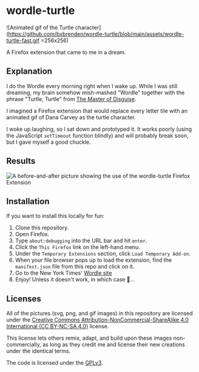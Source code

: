 # wordle-turtle
![Animated gif of the Turtle character](https://github.com/bxbrenden/wordle-turtle/blob/main/assets/wordle-turtle-fast.gif =256x256)

A Firefox extension that came to me in a dream.

## Explanation
I do the Wordle every morning right when I wake up.
While I was still dreaming, my brain somehow mish-mashed "Wordle" together with the phrase "Turtle, Turtle" from [The Master of Disguise](https://en.wikipedia.org/wiki/The_Master_of_Disguise).

I imagined a Firefox extension that would replace every letter tile with an animated gif of Dana Carvey as the turtle character.

I woke up laughing, so I sat down and prototyped it. It works poorly (using the JavaScript `setTimeout` function blindly) and will probably break soon, but I gave myself a good chuckle.

## Results
![A before-and-after picture showing the use of the wordle-turtle Firefox Extension](https://github.com/bxbrenden/wordle-turtle/blob/main/assets/before-and-after.png)

## Installation
If you want to install this locally for fun:
1. Clone this repository.
2. Open Firefox.
3. Type `about:debugging` into the URL bar and hit `enter`.
4. Click the `This Firefox` link on the left-hand menu.
5. Under the `Temporary Extensions` section, click `Load Temporary Add-on`.
6. When your file browser pops up to load the extension, find the `manifest.json` file from this repo and click on it.
7. Go to the New York Times' [Wordle site](https://www.nytimes.com/games/wordle/index.html)
8. Enjoy! Unless it doesn't work, in which case 🤷...

## Licenses
All of the pictures (svg, png, and gif images) in this repository are licensed under the [Creative Commons Attribution-NonCommercial-ShareAlike 4.0 International (CC BY-NC-SA 4.0)](https://creativecommons.org/licenses/by-nc-sa/4.0/) license.

This license lets others remix, adapt, and build upon these images non-commercially, as long as they credit me and license their new creations under the identical terms.

The code is licensed under the [GPLv3](https://www.gnu.org/licenses/gpl-3.0.en.html#license-text).
